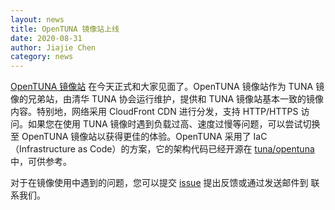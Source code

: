 ```yaml
---
layout: news
title: OpenTUNA 镜像站上线
date: 2020-08-31
author: Jiajie Chen
category: news
---
```


[OpenTUNA 镜像站](https://opentuna.cn) 在今天正式和大家见面了。OpenTUNA 镜像站作为 TUNA 镜像的兄弟站，由清华 TUNA 协会运行维护，提供和 TUNA 镜像站基本一致的镜像内容。特别地，网络采用 CloudFront CDN 进行分发，支持 HTTP/HTTPS 访问。如果您在使用 TUNA 镜像时遇到负载过高、速度过慢等问题，可以尝试切换至 OpenTUNA 镜像站以获得更佳的体验。OpenTUNA 采用了 IaC（Infrastructure as Code）的方案，它的架构代码已经开源在 [tuna/opentuna](https://github.com/tuna/opentuna) 中，可供参考。

对于在镜像使用中遇到的问题，您可以提交 [issue](https://github.com/tuna/issues/issues/new?labels=OpenTUNA) 提出反馈或通过发送邮件到 <a class="eib1gieB"></a> 联系我们。
